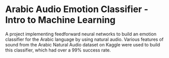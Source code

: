 # Arabic Audio Emotion Classifier - Intro to Machine Learning
A project implementing feedforward neural networks to build an emotion classifier for the Arabic language by using natural audio. Various features of sound from the Arabic Natural Audio dataset on Kaggle were used to build this classifier, which had over a 99% success rate.
